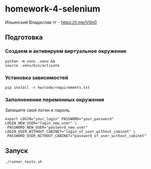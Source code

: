 # homework-4-selenium

Ильинский Владислав тг - https://t.me/Vilin0

## Подготовка 

### Cоздаем и активируем виртуальное окружение
```
python -m venv .venv &&
source .venv/bin/activate
```

### Установка зависимостей
```pip install -r hw/code/requirements.txt```

### Заполненение переменных окружения
Запишите свой логин и пароль.

```
export LOGIN="your_login" PASSWORD="your_password" LOGIN_NEW_USER="login_new_user" \
 PASSWORD_NEW_USER="password_new_user" LOGIN_USER_WITHOUT_CABINET="login_of_user_without_cabinet" \
 PASSWORD_USER_WITHOUT_CABINET="password_of_user_without_cabinet"
```

## Запуск
 ```./runner_tests.sh```
